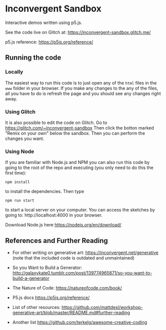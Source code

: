 # Inconvergent Sandbox

Interactive demos written using p5.js.

See the code live on Glitch at: https://inconvergent-sandbox.glitch.me/

p5.js reference: https://p5js.org/reference/


## Running the code

### Locally

The easiest way to run this code is to just open any of the `html` files in the
`www` folder in your browser. If you make any changes to the any of the files,
all you have to do is refresh the page and you should see any changes right
away.


### Using Glitch

It is also possible to edit the code on Glitch. Go to
https://glitch.com/~inconvergent-sandbox Then click the botton marked "Remix on
your own" below the sandbox. Then you can perform the changes you want.


### Using Node

If you are familiar with Node.js and NPM you can also run this code by going to
the root of the repo and executing (you only need to do this the first time):

    npm install

to install the dependencies. Then type

    npm run start

to start a local server on your computer. You can access the sketches by going
to: http://localhost:4000 in your browser.

Download Node.js here https://nodejs.org/en/download/

## References and Further Reading

  - For other writing on generative art: https://inconvergent.net/generative
    (note that the included code is outdated and unmaintained)

  - So you Want to Build a Generator:
    http://galaxykate0.tumblr.com/post/139774965871/so-you-want-to-build-a-generator

  - The Nature of Code: https://natureofcode.com/book/

  - P5.js docs https://p5js.org/reference/

  - List of other resources:
    https://github.com/mattdesl/workshop-generative-art/blob/master/README.md#further-reading

  - Another list https://github.com/terkelg/awesome-creative-coding

